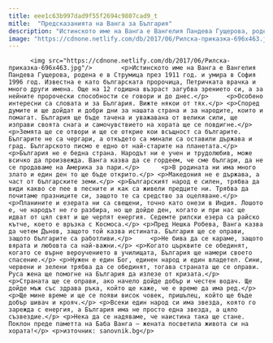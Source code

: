 ```yaml
---
title: eee1c63b997dad9f55f2694c9807cad9_t
mitle:  "Предсказанията на Ванга за България"
description: "Истинското име на Ванга е Вангелия Пандева Гущерова, родена е в Струмица през 1911 год. и умира в София 1996 год. Известна е като българската пророчица, Петричката врачка и много други имена. Още на 12 годишна възраст загубва зрението си, а за нейните пророчески способности се говори и до днес. Особено интересни са словата и …"
image: "https://cdnone.netlify.com/db/2017/06/Рилска-приказка-696x463.jpg"
---
```


          <img src="https://cdnone.netlify.com/db/2017/06/Рилска-приказка-696x463.jpg"/>        <p>Истинското име на Ванга е Вангелия Пандева Гущерова, родена е в Струмица през 1911 год. и умира в София 1996 год. Известна е като българската пророчица, Петричката врачка и много други имена. Още на 12 годишна възраст загубва зрението си, а за нейните пророчески способности се говори и до днес.</p>     <p>Особено интересни са словата и за България. Вижте някои от тях.</p> <p>Според думите и ще дойдат и добри дни за нашата страна и за народите, които и помагат. България ще бъде тачена и уважавана от велики сили, ще изправи своята снага и самочувствието на хората ще се повдигне.</p> <p>Земята ще се отвори и ще се открие кои всъщност са българите. Българите не са чергари, а откъдето са минали са оставили държава и град. Българското писмо е едно от най-старите на планетата.</p> <p>България не е бедна страна. Народът ни е учен и трудолюбив, може всичко да произвежда. Ванга казва да се гордеем, че сме българи, да не се продаваме на Америка за пари.</p>      <p>В родината ни има много злато и един ден то ще бъде открито.</p> <p>Македония не е държава, а част от българските земи.</p> <p>Българският народ е силен, трябва да види какво се пее в песните и как са живели предците ни. Трябва да почитаме празниците си, защото те са средство за оцеляване.</p> <p>Планините и езерата ни са свещени, точно като онези в Индия. Лошото е, че народът не го разбира, но ще дойде ден, когато и при нас ще идват от цял свят и ще черпят енергия. Седемте рилски езера са райско кътче, което е връзка с Космоса.</p> <p>Пред Нешка Робева, Ванга казва да четем Дънов, защото той казва истината. България ще се оправи, защото българите са работливи.</p>     <p>Не бива да се караме, защото вярата и любовта са най-важни.</p> <p>Когато църквите се обединят, когато се върне вероучението в училищата, България ще намери своето спасение.</p> <p>Нужен е един Бог, единен народ и един владетел. Сини, червени и зелени трябва да се обединят, тогава страната ще се оправи. Руса жена ще помогне на България да излезе от кризата.</p>  <p>Страната ще се оправи, ако начело дойде добър и честен водач. Ще дойде мъж със здрава ръка, който ще каже, че е време да има ред.</p> <p>Ще мине време и ще се появи висок човек, пришълец, който ще бъде добър шивач и крояч.</p> <p>Всеки един народ си има звезда, която го зарежда с енергия, а България има не просто една звезда, а цяло съзвездие.</p> <p>Нека да се надяваме, че наистина така ще стане. Поклон преде паметта на Баба Ванга – жената посветила живота си на хората!</p> <p>източник: sanovnik.bg</p>        